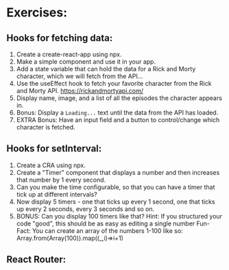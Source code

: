 # Exercises:

## Hooks for fetching data:
1. Create a create-react-app using npx.
1. Make a simple component and use it in your app.
1. Add a state variable that can hold the data for a Rick and Morty character, which we will fetch from the API...
1. Use the useEffect hook to fetch your favorite character from the Rick and Morty API. https://rickandmortyapi.com/
1. Display name, image, and a list of all the episodes the character appears in.
1. Bonus: Display a `Loading...` text until the data from the API has loaded.
1. EXTRA Bonus: Have an input field and a button to control/change which character is fetched.

## Hooks for setInterval:
1. Create a CRA using npx.
1. Create a "Timer" component that displays a number and then increases that number by 1 every second.
1. Can you make the time configurable, so that you can have a timer that tick up at different intervals?
1. Now display 5 timers - one that ticks up every 1 second, one that ticks up every 2 seconds, every 3 seconds and so on.
1. BONUS: Can you display 100 timers like that? 
   Hint: If you structured your code "good", this should be as easy as editing a single number
   Fun-Fact: You can create an array of the numbers 1-100 like so: Array.from(Array(100)).map((_,i)=>i+1)

## React Router:

